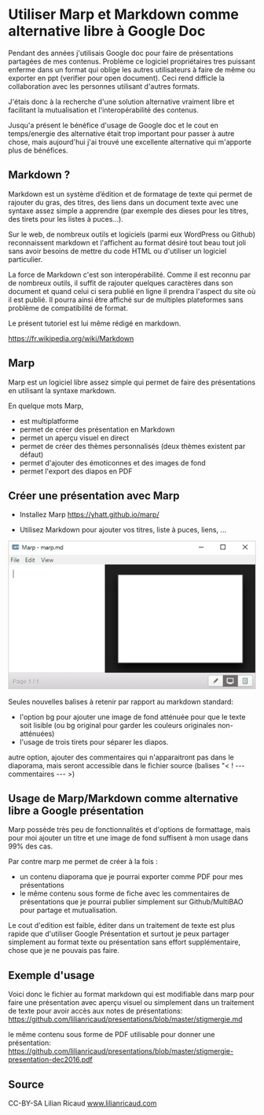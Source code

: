 # Utiliser Marp et Markdown comme alternative libre à Google Doc

Pendant des années j'utilisais Google doc pour faire de présentations partagées de mes contenus. Problème ce logiciel propriétaires tres puissant enferme dans un format qui oblige les autres utilisateurs à faire de même ou exporter en ppt (verifier pour open document). Ceci rend difficle la collaboration avec les personnes utilisant d'autres formats.

J'étais donc à la recherche d'une solution alternative vraiment libre et facilitant la mutualisation et l'interopérabilité des contenus.

Jusqu'a présent le bénéfice d'usage de Google doc et le cout en temps/energie des alternative était trop important pour passer à autre chose, mais aujourd'hui j'ai trouvé une excellente alternative qui m'apporte plus de bénéfices.

## Markdown ?

Markdown est un système d’édition et de formatage de texte qui permet de rajouter du gras, des titres, des liens dans un document texte avec une syntaxe assez simple a apprendre (par exemple des dieses pour les titres, des tirets pour les listes à puces...).

Sur le web, de nombreux outils et logiciels (parmi eux WordPress ou Github) reconnaissent markdown et l'affichent au format désiré tout beau tout joli sans avoir besoins de mettre du code HTML ou d'utiliser un logiciel particulier.

La force de Markdown c'est son interopérabilité. Comme il est reconnu par de nombreux outils, il suffit de rajouter quelques caractères dans son document et quand celui ci sera publié en ligne il prendra l'aspect du site où il est publié. Il pourra ainsi être affiché sur de multiples plateformes sans problème de compatibilité de format.

Le présent tutoriel est lui même rédigé en markdown.

https://fr.wikipedia.org/wiki/Markdown
 
## Marp

Marp est un logiciel libre assez simple qui permet de faire des présentations en utilisant la syntaxe markdown.

En quelque mots Marp,

- est multiplatforme
- permet de créer des présentation en Markdown
- permet un aperçu visuel en direct
- permet de créer des thèmes personnalisés (deux thèmes existent par défaut)
- permet d'ajouter des émoticonnes et des images de fond
- permet l'export des diapos en PDF

## Créer une présentation avec Marp

- Installez Marp
https://yhatt.github.io/marp/

- Utilisez Markdown pour ajouter vos titres, liste à puces, liens, ...

![](marp-demo-presentation.gif)

Seules nouvelles balises à retenir par rapport au markdown standard: 
- l'option bg pour ajouter une image de fond atténuée pour que le texte soit lisible (ou bg original pour garder les couleurs originales non-atténuées)
- l'usage de trois tirets pour séparer les diapos.

autre option, ajouter des commentaires qui n'apparaitront pas dans le diaporama, mais seront accessible dans le fichier source (balises "< ! --- commentaires --- >)

## Usage de Marp/Markdown comme alternative libre a Google présentation

Marp possède très peu de fonctionnalités et d'options de formattage, mais pour moi ajouter un titre et une image de fond suffisent à mon usage dans 99% des cas.

Par contre marp me permet de créer à la fois :
- un contenu diaporama que je pourrai exporter comme PDF pour mes présentations
- le même contenu sous forme de fiche avec les commentaires de présentations que je pourrai publier simplement sur Github/MultiBAO pour partage et mutualisation.

Le cout d'edition est faible, éditer dans un traitement de texte est plus rapide que d'utiliser Google Présentation et surtout je peux partager simplement au format texte ou présentation sans effort supplémentaire, chose que je ne pouvais pas faire.

## Exemple d'usage

Voici donc le fichier au format markdown qui est modifiable dans marp pour faire une présentation avec aperçu visuel ou simplement dans un traitement de texte pour avoir accès aux notes de présentations:
https://github.com/lilianricaud/presentations/blob/master/stigmergie.md

le même contenu sous forme de PDF utilisable pour donner une présentation:
https://github.com/lilianricaud/presentations/blob/master/stigmergie-presentation-dec2016.pdf

## Source 

CC-BY-SA Lilian Ricaud
www.lilianricaud.com

